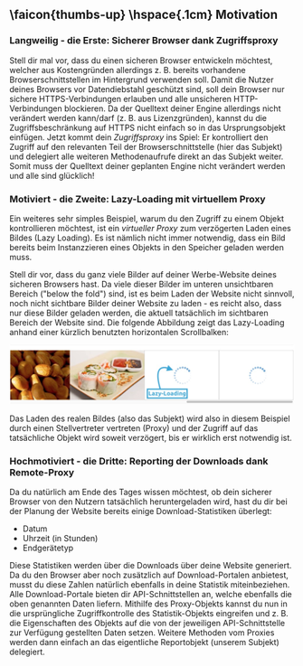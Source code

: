 ## \faicon{thumbs-up} \hspace{.1cm} Motivation

### Langweilig - die Erste: Sicherer Browser dank Zugriffsproxy
Stell dir mal vor, dass du einen sicheren Browser entwickeln möchtest, welcher aus Kostengründen allerdings z. B. bereits
vorhandene Browserschnittstellen im Hintergrund verwenden soll. Damit die Nutzer deines Browsers vor Datendiebstahl 
geschützt sind, soll dein Browser nur sichere HTTPS-Verbindungen erlauben und alle unsicheren HTTP-Verbindungen 
blockieren. Da der Quelltext deiner Engine allerdings nicht verändert werden kann/darf (z. B. aus Lizenzgründen), 
kannst du die Zugriffsbeschränkung auf HTTPS nicht einfach so in das Ursprungsobjekt einfügen. Jetzt kommt dein 
_Zugriffsproxy_ ins Spiel: Er kontrolliert den Zugriff auf den relevanten Teil der Browserschnittstelle (hier das Subjekt)
und delegiert alle weiteren Methodenaufrufe direkt an das Subjekt weiter. Somit muss der Quelltext deiner geplanten 
Engine nicht verändert werden und alle sind glücklich!

### Motiviert - die Zweite: Lazy-Loading mit virtuellem Proxy
Ein weiteres sehr simples Beispiel, warum du den Zugriff zu einem Objekt kontrollieren möchtest, ist ein _virtueller Proxy_ zum
verzögerten Laden eines Bildes (Lazy Loading). Es ist nämlich nicht immer notwendig, dass ein Bild bereits beim
Instanzzieren eines Objekts in den Speicher geladen werden muss. 

Stell dir vor, dass du ganz viele Bilder auf deiner Werbe-Website deines sicheren Browsers hast. Da viele dieser Bilder 
im unteren unsichtbaren Bereich ("below the fold") sind, ist es beim Laden der Website nicht sinnvoll, noch nicht sichtbare Bilder
deiner Website zu laden - es reicht also, dass nur diese Bilder geladen werden, die aktuell tatsächlich im sichtbaren 
Bereich der Website sind. Die folgende Abbildung zeigt das Lazy-Loading anhand einer kürzlich benutzten
horizontalen Scrollbalken:

![Beispiel des Lazy-Loading anhang einer vertikalen Scrollbar](../assets/images/lazyloading.jpg)

Das Laden des realen Bildes (also das Subjekt) wird also in diesem Beispiel durch einen Stellvertreter vertreten (Proxy) 
und der Zugriff auf das tatsächliche Objekt wird soweit verzögert, bis er wirklich erst notwendig ist.

### Hochmotiviert - die Dritte: Reporting der Downloads dank Remote-Proxy
Da du natürlich am Ende des Tages wissen möchtest, ob dein sicherer Browser von den Nutzern tatsächlich heruntergeladen 
wird, hast du dir bei der Planung der Website bereits einige Download-Statistiken überlegt:

- Datum
- Uhrzeit (in Stunden)
- Endgerätetyp

Diese Statistiken werden über die Downloads über deine Website generiert. Da du den Browser aber noch zusätzlich
auf Download-Portalen anbietest, musst du diese Zahlen natürlich ebenfalls in deine Statistik miteinbeziehen. 
Alle Download-Portale bieten dir API-Schnittstellen an, welche ebenfalls die oben genannten Daten liefern.
Mithilfe des Proxy-Objekts kannst du nun in die ursprüngliche Zugriffkontrolle des Statistik-Objekts eingreifen und z. B.
die Eigenschaften des Objekts auf die von der jeweiligen API-Schnittstelle zur Verfügung gestellten Daten setzen.
Weitere Methoden vom Proxies werden dann einfach an das eigentliche Reportobjekt (unserem Subjekt) delegiert.

 